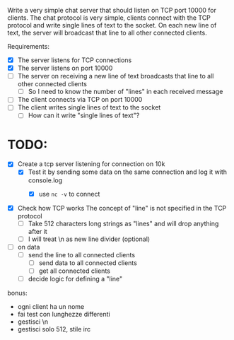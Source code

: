 Write a very simple chat server that should listen on TCP port 10000 for clients. The chat protocol is very simple, clients connect with the TCP protocol and write single lines of text to the socket. On each new line of text, the server will broadcast that line to all other connected clients.

Requirements:
- [x] The server listens for TCP connections
- [x] The server listens on port 10000
- [ ] The server on receiving a new line of text broadcasts that line to all other connected clients
  - [ ] So I need to know the number of "lines" in each received message

- [ ] The client connects via TCP on port 10000
- [ ] The client writes single lines of text to the socket 
  - [ ] How can it write "single lines of text"?

# TODO:

- [x] Create a tcp server listening for connection on 10k
  - [x] Test it by sending some data on the same connection and log it with console.log
    - [x] use `nc -v` to connect



- [x] Check how TCP works
  The concept of "line" is not specified in the TCP protocol
  - [ ] Take 512 characters long strings as "lines" and will drop anything after it
  - [ ] I will treat \n as new line divider (optional)

- [ ] on data
    - [ ] send the line to all connected clients
      - [ ] send data to all connected clients
      - [ ] get all connected clients
  - [ ] decide logic for defining a "line"

bonus: 
- ogni client ha un nome
- fai test con lunghezze differenti
- gestisci \n
- gestisci solo 512, stile irc
